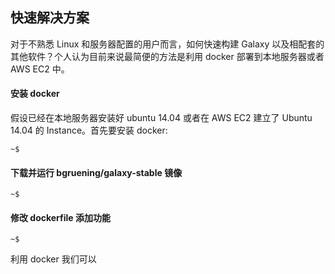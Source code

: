 ## 快速解决方案

对于不熟悉 Linux 和服务器配置的用户而言，如何快速构建 Galaxy 以及相配套的其他软件？个人认为目前来说最简便的方法是利用 docker 部署到本地服务器或者 AWS EC2 中。

#### 安装 docker

假设已经在本地服务器安装好 ubuntu 14.04 或者在 AWS EC2 建立了 Ubuntu 14.04 的 Instance。首先要安装 docker:

```
~$
```

#### 下载并运行 bgruening/galaxy-stable 镜像

```
~$
```

#### 修改 dockerfile 添加功能

```
~$
```

利用 docker 我们可以
